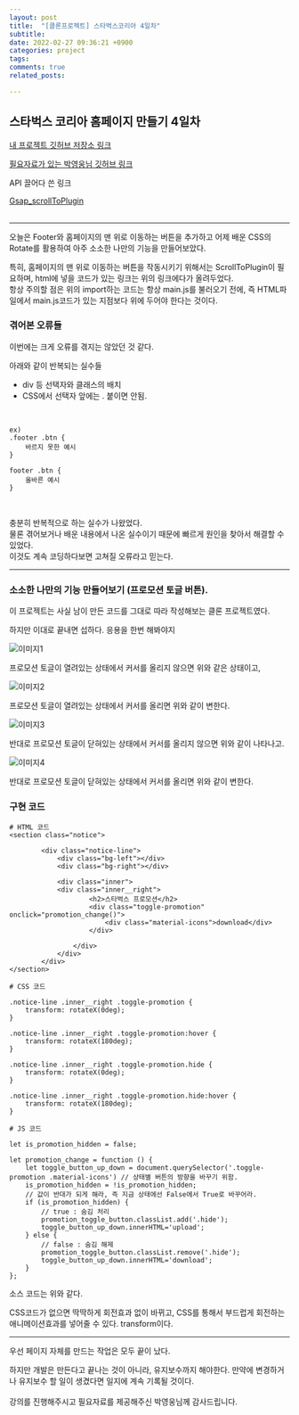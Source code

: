 ```yaml
---
layout: post
title:  "[클론프로젝트] 스타벅스코리아 4일차"
subtitle:
date: 2022-02-27 09:36:21 +0900
categories: project
tags:
comments: true
related_posts:

---
```


## 스타벅스 코리아 홈페이지 만들기 4일차

[내 프로젝트 깃허브 저장소 링크](https://github.com/WookeyKim95/clone_StarbucksKorea)
<br/>

[필요자료가 있는 박영웅님 깃허브 링크](https://github.com/Parkyoungwoong/starbucks-vanilla-app)<br/>


API 끌어다 쓴 링크<br/>

[Gsap_scrollToPlugin](https://greensock.com/scrolltoplugin/)<br/>
<br/>

---

오늘은 Footer와 홈페이지의 맨 위로 이동하는 버튼을 추가하고 어제 배운 CSS의 Rotate를 활용하여 아주 소소한 나만의 기능을 만들어보았다.<br/>

특히, 홈페이지의 맨 위로 이동하는 버튼을 작동시키기 위해서는 ScrollToPlugin이 필요하며, html에 넣을 코드가 있는 링크는 위의 링크에다가 올려두었다.<br/>
항상 주의할 점은 위의 import하는 코드는 항상 main.js를 불러오기 전에, 즉 HTML파일에서 main.js코드가 있는 지점보다 위에 두어야 한다는 것이다.

### 겪어본 오류들<br/>

이번에는 크게 오류를 겪지는 않았던 것 같다.<br/>

아래와 같이 반복되는 실수들<br/>

- div 등 선택자와 클래스의 배치
- CSS에서 선택자 앞에는 . 붙이면 안됨.

<br/>

```
ex)
.footer .btn {
    바르지 못한 예시
}

footer .btn {
    올바른 예시
}

```
<br/>

충분히 반복적으로 하는 실수가 나왔었다.<br/>
물론 겪어보거나 배운 내용에서 나온 실수이기 때문에 빠르게 원인을 찾아서 해결할 수 있었다.<br/>
이것도 계속 코딩하다보면 고쳐질 오류라고 믿는다.<br/>


---

### 소소한 나만의 기능 만들어보기 (프로모션 토글 버튼).

이 프로젝트는 사실 남이 만든 코드를 그대로 따라 작성해보는 클론 프로젝트였다. <br/>

하지만 이대로 끝내면 섭하다. 응용을 한번 해봐야지<br/>

![이미지1](https://github.com/wookikim95/wookikim95.github.io/blob/main/assets/img/project/2022-02-27_starbucks_1.jpg?raw=true) <br/>

프로모션 토글이 열려있는 상태에서 커서를 올리지 않으면 위와 같은 상태이고,

![이미지2](https://github.com/wookikim95/wookikim95.github.io/blob/main/assets/img/project/2022-02-27_starbucks_2.jpg?raw=true) <br/>

프로모션 토글이 열려있는 상태에서 커서를 올리면 위와 같이 변한다.<br/>

![이미지3](https://github.com/wookikim95/wookikim95.github.io/blob/main/assets/img/project/2022-02-27_starbucks_3.jpg?raw=true) <br/>

반대로 프로모션 토글이 닫혀있는 상태에서 커서를 올리지 않으면 위와 같이 나타나고.<br/>

![이미지4](https://github.com/wookikim95/wookikim95.github.io/blob/main/assets/img/project/2022-02-27_starbucks_4.jpg?raw=true) <br/>

반대로 프로모션 토글이 닫혀있는 상태에서 커서를 올리면 위와 같이 변한다.<br/>


### 구현 코드

```
# HTML 코드
<section class="notice">

        <div class="notice-line">
            <div class="bg-left"></div>
            <div class="bg-right"></div>

            <div class="inner">
            <div class="inner__right">
                    <h2>스타벅스 프로모션</h2>
                    <div class="toggle-promotion" onclick="promotion_change()">
                        <div class="material-icons">download</div>
                    </div>

                </div>
            </div>
        </div>
</section>

# CSS 코드

.notice-line .inner__right .toggle-promotion {
    transform: rotateX(0deg);
}

.notice-line .inner__right .toggle-promotion:hover {
    transform: rotateX(180deg);
}

.notice-line .inner__right .toggle-promotion.hide {
    transform: rotateX(0deg);
}

.notice-line .inner__right .toggle-promotion.hide:hover {
    transform: rotateX(180deg);
}

# JS 코드

let is_promotion_hidden = false;

let promotion_change = function () {
    let toggle_button_up_down = document.querySelector('.toggle-promotion .material-icons') // 상태별 버튼의 방향을 바꾸기 위함.
    is_promotion_hidden = !is_promotion_hidden;
    // 값이 반대가 되게 해라, 즉 지금 상태에선 False에서 True로 바꾸어라.
    if (is_promotion_hidden) {
        // true : 숨김 처리
        promotion_toggle_button.classList.add('.hide');
        toggle_button_up_down.innerHTML='upload';
    } else {
        // false : 숨김 해제
        promotion_toggle_button.classList.remove('.hide');
        toggle_button_up_down.innerHTML='download';
    }
};

```

소스 코드는 위와 같다.<br/>

CSS코드가 없으면 딱딱하게 회전효과 없이 바뀌고, CSS를 통해서 부드럽게 회전하는 애니메이션효과를 넣어줄 수 있다. transform이다.<br/>

---

우선 페이지 자체를 만드는 작업은 모두 끝이 났다.<br/>

하지만 개발은 만든다고 끝나는 것이 아니라, 유지보수까지 해야한다. 만약에 변경하거나 유지보수 할 일이 생겼다면 일지에 계속 기록될 것이다.<br/>
<br/>
강의를 진행해주시고 필요자료를 제공해주신 박영웅님께 감사드립니다.<br/>

